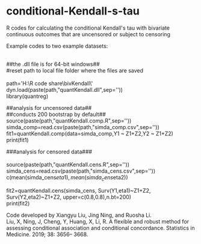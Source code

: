 # conditional-Kendall-s-tau
R codes for calculating the conditional Kendall's tau with bivariate continuous outcomes that are uncensored or subject to censoring

Example codes to two example datasets:<br><br>


##the .dll file is for 64-bit windows##<br>
#reset path to local file folder where the files are saved<br><br>
path='H:\\R code share\\bivKendall\\'  
dyn.load(paste(path,"quantKendall.dll",sep=''))<br>
library(quantreg)<br>

##analysis for uncensored data##<br>
##conducts 200 bootstrap by default##<br>
source(paste(path,"quantKendall.comp.R",sep=''))<br>
simda_comp=read.csv(paste(path,"simda_comp.csv",sep=''))<br>
fit1=quantKendall.comp(data=simda_comp,Y1 ~ Z1+Z2,Y2 ~ Z1+Z2)<br>
print(fit1)<br>

###analysis for censored data###<br><br>
source(paste(path,"quantKendall.cens.R",sep=''))<br>
simda_cens=read.csv(paste(path,"simda_cens.csv",sep=''))<br>
c(mean(simda_cens$eta1),mean(simda_cens$eta2))<br>

fit2=quantKendall.cens(simda_cens, Surv(Y1,eta1)~Z1+Z2, Surv(Y2,eta2)~Z1+Z2, upper=c(0.8,0.8),n.bt=200)<br>
print(fit2)<br>




Code developed by Xiangyu Liu, Jing Ning, and Ruosha Li.<br>
Liu, X, Ning, J, Cheng, Y, Huang, X, Li, R. A flexible and robust method for assessing conditional association and conditional concordance. Statistics in Medicine. 2019; 38: 3656– 3668.

